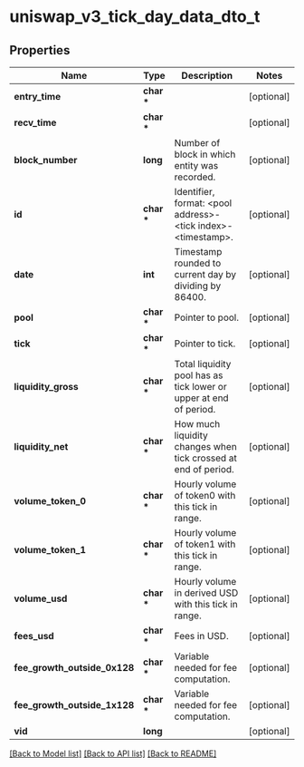 # uniswap_v3_tick_day_data_dto_t

## Properties
Name | Type | Description | Notes
------------ | ------------- | ------------- | -------------
**entry_time** | **char \*** |  | [optional] 
**recv_time** | **char \*** |  | [optional] 
**block_number** | **long** | Number of block in which entity was recorded. | [optional] 
**id** | **char \*** | Identifier, format: &lt;pool address&gt;-&lt;tick index&gt;-&lt;timestamp&gt;. | [optional] 
**date** | **int** | Timestamp rounded to current day by dividing by 86400. | [optional] 
**pool** | **char \*** | Pointer to pool. | [optional] 
**tick** | **char \*** | Pointer to tick. | [optional] 
**liquidity_gross** | **char \*** | Total liquidity pool has as tick lower or upper at end of period. | [optional] 
**liquidity_net** | **char \*** | How much liquidity changes when tick crossed at end of period. | [optional] 
**volume_token_0** | **char \*** | Hourly volume of token0 with this tick in range. | [optional] 
**volume_token_1** | **char \*** | Hourly volume of token1 with this tick in range. | [optional] 
**volume_usd** | **char \*** | Hourly volume in derived USD with this tick in range. | [optional] 
**fees_usd** | **char \*** | Fees in USD. | [optional] 
**fee_growth_outside_0x128** | **char \*** | Variable needed for fee computation. | [optional] 
**fee_growth_outside_1x128** | **char \*** | Variable needed for fee computation. | [optional] 
**vid** | **long** |  | [optional] 

[[Back to Model list]](../README.md#documentation-for-models) [[Back to API list]](../README.md#documentation-for-api-endpoints) [[Back to README]](../README.md)


